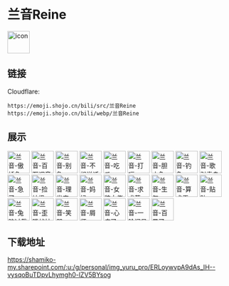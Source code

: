 # 兰音Reine
<img src="https://emoji.shojo.cn/bili/src/兰音Reine/icon.png" width="50" height="50" alt="icon">

## 链接
Cloudflare:
```
https://emoji.shojo.cn/bili/src/兰音Reine
https://emoji.shojo.cn/bili/webp/兰音Reine
```
## 展示
<img src="https://emoji.shojo.cn/bili/src/兰音Reine/兰音-傲娇兔.png" width="50" height="50" alt="兰音-傲娇兔">
<img src="https://emoji.shojo.cn/bili/src/兰音Reine/兰音-百万调音师.png" width="50" height="50" alt="兰音-百万调音师">
<img src="https://emoji.shojo.cn/bili/src/兰音Reine/兰音-别急.png" width="50" height="50" alt="兰音-别急">
<img src="https://emoji.shojo.cn/bili/src/兰音Reine/兰音-不想说话.png" width="50" height="50" alt="兰音-不想说话">
<img src="https://emoji.shojo.cn/bili/src/兰音Reine/兰音-吃瓜.png" width="50" height="50" alt="兰音-吃瓜">
<img src="https://emoji.shojo.cn/bili/src/兰音Reine/兰音-打嗝.png" width="50" height="50" alt="兰音-打嗝">
<img src="https://emoji.shojo.cn/bili/src/兰音Reine/兰音-胆小兔.png" width="50" height="50" alt="兰音-胆小兔">
<img src="https://emoji.shojo.cn/bili/src/兰音Reine/兰音-钓鱼.png" width="50" height="50" alt="兰音-钓鱼">
<img src="https://emoji.shojo.cn/bili/src/兰音Reine/兰音-歌引青鸟.png" width="50" height="50" alt="兰音-歌引青鸟">
<img src="https://emoji.shojo.cn/bili/src/兰音Reine/兰音-急了.png" width="50" height="50" alt="兰音-急了">
<img src="https://emoji.shojo.cn/bili/src/兰音Reine/兰音-捡垃圾.png" width="50" height="50" alt="兰音-捡垃圾">
<img src="https://emoji.shojo.cn/bili/src/兰音Reine/兰音-理发店.png" width="50" height="50" alt="兰音-理发店">
<img src="https://emoji.shojo.cn/bili/src/兰音Reine/兰音-妈妈.png" width="50" height="50" alt="兰音-妈妈">
<img src="https://emoji.shojo.cn/bili/src/兰音Reine/兰音-女装大佬.png" width="50" height="50" alt="兰音-女装大佬">
<img src="https://emoji.shojo.cn/bili/src/兰音Reine/兰音-求求惹.png" width="50" height="50" alt="兰音-求求惹">
<img src="https://emoji.shojo.cn/bili/src/兰音Reine/兰音-生气.png" width="50" height="50" alt="兰音-生气">
<img src="https://emoji.shojo.cn/bili/src/兰音Reine/兰音-算术王.png" width="50" height="50" alt="兰音-算术王">
<img src="https://emoji.shojo.cn/bili/src/兰音Reine/兰音-贴贴.png" width="50" height="50" alt="兰音-贴贴">
<img src="https://emoji.shojo.cn/bili/src/兰音Reine/兰音-兔脑过载.png" width="50" height="50" alt="兰音-兔脑过载">
<img src="https://emoji.shojo.cn/bili/src/兰音Reine/兰音-歪嘴战神.png" width="50" height="50" alt="兰音-歪嘴战神">
<img src="https://emoji.shojo.cn/bili/src/兰音Reine/兰音-笑哭.png" width="50" height="50" alt="兰音-笑哭">
<img src="https://emoji.shojo.cn/bili/src/兰音Reine/兰音-屑师.png" width="50" height="50" alt="兰音-屑师">
<img src="https://emoji.shojo.cn/bili/src/兰音Reine/兰音-心疼了.png" width="50" height="50" alt="兰音-心疼了">
<img src="https://emoji.shojo.cn/bili/src/兰音Reine/兰音-一脸问号.png" width="50" height="50" alt="兰音-一脸问号">
<img src="https://emoji.shojo.cn/bili/src/兰音Reine/兰音-百晕了.png" width="50" height="50" alt="兰音-百晕了">

## 下载地址

https://shamiko-my.sharepoint.com/:u:/g/personal/img_yuru_pro/ERLoywvpA9dAs_IH--vysqoBuTDpvLhymgh0-lZV5BYsog